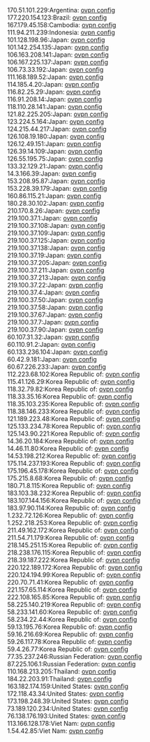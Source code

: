 170.51.101.229:Argentina: [ovpn config](vpn/170_51_101_229.ovpn)  
177.220.154.123:Brazil: [ovpn config](vpn/177_220_154_123.ovpn)  
167.179.45.158:Cambodia: [ovpn config](vpn/167_179_45_158.ovpn)  
111.94.211.239:Indonesia: [ovpn config](vpn/111_94_211_239.ovpn)  
101.128.198.96:Japan: [ovpn config](vpn/101_128_198_96.ovpn)  
101.142.254.135:Japan: [ovpn config](vpn/101_142_254_135.ovpn)  
106.163.208.141:Japan: [ovpn config](vpn/106_163_208_141.ovpn)  
106.167.225.137:Japan: [ovpn config](vpn/106_167_225_137.ovpn)  
106.73.33.192:Japan: [ovpn config](vpn/106_73_33_192.ovpn)  
111.168.189.52:Japan: [ovpn config](vpn/111_168_189_52.ovpn)  
114.185.4.20:Japan: [ovpn config](vpn/114_185_4_20.ovpn)  
116.82.25.29:Japan: [ovpn config](vpn/116_82_25_29.ovpn)  
116.91.208.14:Japan: [ovpn config](vpn/116_91_208_14.ovpn)  
118.110.28.141:Japan: [ovpn config](vpn/118_110_28_141.ovpn)  
121.82.225.205:Japan: [ovpn config](vpn/121_82_225_205.ovpn)  
123.224.5.164:Japan: [ovpn config](vpn/123_224_5_164.ovpn)  
124.215.44.217:Japan: [ovpn config](vpn/124_215_44_217.ovpn)  
126.108.19.180:Japan: [ovpn config](vpn/126_108_19_180.ovpn)  
126.12.49.151:Japan: [ovpn config](vpn/126_12_49_151.ovpn)  
126.39.14.109:Japan: [ovpn config](vpn/126_39_14_109.ovpn)  
126.55.195.75:Japan: [ovpn config](vpn/126_55_195_75.ovpn)  
133.32.129.21:Japan: [ovpn config](vpn/133_32_129_21.ovpn)  
14.3.166.39:Japan: [ovpn config](vpn/14_3_166_39.ovpn)  
153.208.95.87:Japan: [ovpn config](vpn/153_208_95_87.ovpn)  
153.228.39.179:Japan: [ovpn config](vpn/153_228_39_179.ovpn)  
160.86.115.21:Japan: [ovpn config](vpn/160_86_115_21.ovpn)  
180.28.30.102:Japan: [ovpn config](vpn/180_28_30_102.ovpn)  
210.170.8.26:Japan: [ovpn config](vpn/210_170_8_26.ovpn)  
219.100.37.1:Japan: [ovpn config](vpn/219_100_37_1.ovpn)  
219.100.37.108:Japan: [ovpn config](vpn/219_100_37_108.ovpn)  
219.100.37.109:Japan: [ovpn config](vpn/219_100_37_109.ovpn)  
219.100.37.125:Japan: [ovpn config](vpn/219_100_37_125.ovpn)  
219.100.37.138:Japan: [ovpn config](vpn/219_100_37_138.ovpn)  
219.100.37.19:Japan: [ovpn config](vpn/219_100_37_19.ovpn)  
219.100.37.205:Japan: [ovpn config](vpn/219_100_37_205.ovpn)  
219.100.37.211:Japan: [ovpn config](vpn/219_100_37_211.ovpn)  
219.100.37.213:Japan: [ovpn config](vpn/219_100_37_213.ovpn)  
219.100.37.22:Japan: [ovpn config](vpn/219_100_37_22.ovpn)  
219.100.37.4:Japan: [ovpn config](vpn/219_100_37_4.ovpn)  
219.100.37.50:Japan: [ovpn config](vpn/219_100_37_50.ovpn)  
219.100.37.58:Japan: [ovpn config](vpn/219_100_37_58.ovpn)  
219.100.37.67:Japan: [ovpn config](vpn/219_100_37_67.ovpn)  
219.100.37.7:Japan: [ovpn config](vpn/219_100_37_7.ovpn)  
219.100.37.90:Japan: [ovpn config](vpn/219_100_37_90.ovpn)  
60.107.31.32:Japan: [ovpn config](vpn/60_107_31_32.ovpn)  
60.110.91.2:Japan: [ovpn config](vpn/60_110_91_2.ovpn)  
60.133.236.104:Japan: [ovpn config](vpn/60_133_236_104.ovpn)  
60.42.9.181:Japan: [ovpn config](vpn/60_42_9_181.ovpn)  
60.67.226.233:Japan: [ovpn config](vpn/60_67_226_233.ovpn)  
112.223.68.102:Korea Republic of: [ovpn config](vpn/112_223_68_102.ovpn)  
115.41.126.29:Korea Republic of: [ovpn config](vpn/115_41_126_29.ovpn)  
118.32.79.82:Korea Republic of: [ovpn config](vpn/118_32_79_82.ovpn)  
118.33.35.16:Korea Republic of: [ovpn config](vpn/118_33_35_16.ovpn)  
118.35.103.235:Korea Republic of: [ovpn config](vpn/118_35_103_235.ovpn)  
118.38.146.233:Korea Republic of: [ovpn config](vpn/118_38_146_233.ovpn)  
121.189.223.48:Korea Republic of: [ovpn config](vpn/121_189_223_48.ovpn)  
125.133.234.78:Korea Republic of: [ovpn config](vpn/125_133_234_78.ovpn)  
125.143.90.221:Korea Republic of: [ovpn config](vpn/125_143_90_221.ovpn)  
14.36.20.184:Korea Republic of: [ovpn config](vpn/14_36_20_184.ovpn)  
14.46.11.80:Korea Republic of: [ovpn config](vpn/14_46_11_80.ovpn)  
14.53.198.212:Korea Republic of: [ovpn config](vpn/14_53_198_212.ovpn)  
175.114.237.193:Korea Republic of: [ovpn config](vpn/175_114_237_193.ovpn)  
175.196.45.178:Korea Republic of: [ovpn config](vpn/175_196_45_178.ovpn)  
175.215.8.68:Korea Republic of: [ovpn config](vpn/175_215_8_68.ovpn)  
180.71.8.115:Korea Republic of: [ovpn config](vpn/180_71_8_115.ovpn)  
183.103.38.232:Korea Republic of: [ovpn config](vpn/183_103_38_232.ovpn)  
183.107.144.156:Korea Republic of: [ovpn config](vpn/183_107_144_156.ovpn)  
183.97.90.114:Korea Republic of: [ovpn config](vpn/183_97_90_114.ovpn)  
1.232.72.126:Korea Republic of: [ovpn config](vpn/1_232_72_126.ovpn)  
1.252.218.253:Korea Republic of: [ovpn config](vpn/1_252_218_253.ovpn)  
211.49.162.172:Korea Republic of: [ovpn config](vpn/211_49_162_172.ovpn)  
211.54.71.179:Korea Republic of: [ovpn config](vpn/211_54_71_179.ovpn)  
218.145.251.15:Korea Republic of: [ovpn config](vpn/218_145_251_15.ovpn)  
218.238.176.115:Korea Republic of: [ovpn config](vpn/218_238_176_115.ovpn)  
218.39.187.222:Korea Republic of: [ovpn config](vpn/218_39_187_222.ovpn)  
220.122.189.172:Korea Republic of: [ovpn config](vpn/220_122_189_172.ovpn)  
220.124.194.99:Korea Republic of: [ovpn config](vpn/220_124_194_99.ovpn)  
220.70.71.41:Korea Republic of: [ovpn config](vpn/220_70_71_41.ovpn)  
221.157.65.114:Korea Republic of: [ovpn config](vpn/221_157_65_114.ovpn)  
222.108.165.85:Korea Republic of: [ovpn config](vpn/222_108_165_85.ovpn)  
58.225.140.219:Korea Republic of: [ovpn config](vpn/58_225_140_219.ovpn)  
58.233.141.60:Korea Republic of: [ovpn config](vpn/58_233_141_60.ovpn)  
58.234.22.44:Korea Republic of: [ovpn config](vpn/58_234_22_44.ovpn)  
59.13.195.76:Korea Republic of: [ovpn config](vpn/59_13_195_76.ovpn)  
59.16.216.69:Korea Republic of: [ovpn config](vpn/59_16_216_69.ovpn)  
59.26.117.78:Korea Republic of: [ovpn config](vpn/59_26_117_78.ovpn)  
59.4.26.77:Korea Republic of: [ovpn config](vpn/59_4_26_77.ovpn)  
77.35.237.246:Russian Federation: [ovpn config](vpn/77_35_237_246.ovpn)  
87.225.106.1:Russian Federation: [ovpn config](vpn/87_225_106_1.ovpn)  
110.168.213.205:Thailand: [ovpn config](vpn/110_168_213_205.ovpn)  
184.22.203.91:Thailand: [ovpn config](vpn/184_22_203_91.ovpn)  
163.182.174.159:United States: [ovpn config](vpn/163_182_174_159.ovpn)  
172.118.43.34:United States: [ovpn config](vpn/172_118_43_34.ovpn)  
173.198.248.39:United States: [ovpn config](vpn/173_198_248_39.ovpn)  
73.189.120.234:United States: [ovpn config](vpn/73_189_120_234.ovpn)  
76.138.176.193:United States: [ovpn config](vpn/76_138_176_193.ovpn)  
113.166.128.178:Viet Nam: [ovpn config](vpn/113_166_128_178.ovpn)  
1.54.42.85:Viet Nam: [ovpn config](vpn/1_54_42_85.ovpn)  
